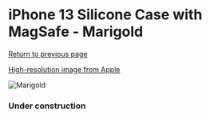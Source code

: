 # iPhone 13 Silicone Case with MagSafe - Marigold

[Return to previous page](/iphone_13)

[High-resolution image from Apple](https://store.storeimages.cdn-apple.com/8756/as-images.apple.com/is/MM243?wid=4500&hei=4500&fmt=png)

<div style="width: 384px"><img src="/everysource/MM243.png" alt="Marigold"></div>

### Under construction

